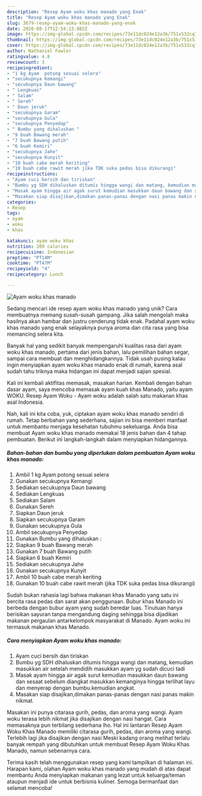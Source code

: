 ```yaml
---
description: "Resep Ayam woku khas manado yang Enak"
title: "Resep Ayam woku khas manado yang Enak"
slug: 3679-resep-ayam-woku-khas-manado-yang-enak
date: 2020-08-17T12:54:13.882Z
image: https://img-global.cpcdn.com/recipes/73e11dc024e12a3b/751x532cq70/ayam-woku-khas-manado-foto-resep-utama.jpg
thumbnail: https://img-global.cpcdn.com/recipes/73e11dc024e12a3b/751x532cq70/ayam-woku-khas-manado-foto-resep-utama.jpg
cover: https://img-global.cpcdn.com/recipes/73e11dc024e12a3b/751x532cq70/ayam-woku-khas-manado-foto-resep-utama.jpg
author: Nathaniel Fowler
ratingvalue: 4.8
reviewcount: 3
recipeingredient:
- "1 kg Ayam  potong sesuai selera"
- "secukupnya Kemangi"
- "secukupnya Daun bawang"
- " Lengkuas"
- " Salam"
- " Sereh"
- " Daun jeruk"
- "secukupnya Garam"
- "secukupnya Gula"
- "secukupnya Penyedap"
- " Bumbu yang dihaluskan "
- "9 buah Bawang merah"
- "7 buah Bawang putih"
- "6 buah Kemiri"
- "secukupnya Jahe"
- "secukupnya Kunyit"
- "10 buah cabe merah keriting"
- "10 buah cabe rawit merah jika TDK suka pedas bisa dikurangi"
recipeinstructions:
- "Ayam cuci bersih dan tiriskan"
- "Bumbu yg SDH dihaluskan ditumis hingga wangi dan matang, kemudian masukkan air setelah mendidih masukkan ayam yg sudah dicuci tadi"
- "Masak ayam hingga air agak surut kemudian masukkan daun bawang dan sesaat sebelum diangkat masukkan kemanginya hingga terlihat layu dan menyerap dengan bumbu.kemudian angkat."
- "Masakan siap disajikan,dimakan panas-panas dengan nasi panas makin nikmat."
categories:
- Resep
tags:
- ayam
- woku
- khas

katakunci: ayam woku khas 
nutrition: 209 calories
recipecuisine: Indonesian
preptime: "PT14M"
cooktime: "PT47M"
recipeyield: "4"
recipecategory: Lunch

---
```



![Ayam woku khas manado](https://img-global.cpcdn.com/recipes/73e11dc024e12a3b/751x532cq70/ayam-woku-khas-manado-foto-resep-utama.jpg)

Sedang mencari ide resep ayam woku khas manado yang unik? Cara membuatnya memang susah-susah gampang. Jika salah mengolah maka hasilnya akan hambar dan justru cenderung tidak enak. Padahal ayam woku khas manado yang enak selayaknya punya aroma dan cita rasa yang bisa memancing selera kita.

Banyak hal yang sedikit banyak mempengaruhi kualitas rasa dari ayam woku khas manado, pertama dari jenis bahan, lalu pemilihan bahan segar, sampai cara membuat dan menghidangkannya. Tidak usah pusing kalau ingin menyiapkan ayam woku khas manado enak di rumah, karena asal sudah tahu triknya maka hidangan ini dapat menjadi sajian spesial.

Kali ini kembali aktifitas memasak, masakan harian. Kembali dengan bahan dasar ayam, saya mencoba memasak ayam kuah khas Manado, yaitu ayam WOKU. Resep Ayam Woku - Ayam woku adalah salah satu makanan khas asal Indonesia.


Nah, kali ini kita coba, yuk, ciptakan ayam woku khas manado sendiri di rumah. Tetap berbahan yang sederhana, sajian ini bisa memberi manfaat untuk membantu menjaga kesehatan tubuhmu sekeluarga. Anda bisa membuat Ayam woku khas manado memakai 18 jenis bahan dan 4 tahap pembuatan. Berikut ini langkah-langkah dalam menyiapkan hidangannya.

<!--inarticleads1-->

##### Bahan-bahan dan bumbu yang diperlukan dalam pembuatan Ayam woku khas manado:

1. Ambil 1 kg Ayam  potong sesuai selera
1. Gunakan secukupnya Kemangi
1. Sediakan secukupnya Daun bawang
1. Sediakan  Lengkuas
1. Sediakan  Salam
1. Gunakan  Sereh
1. Siapkan  Daun jeruk
1. Siapkan secukupnya Garam
1. Gunakan secukupnya Gula
1. Ambil secukupnya Penyedap
1. Gunakan  Bumbu yang dihaluskan :
1. Siapkan 9 buah Bawang merah
1. Gunakan 7 buah Bawang putih
1. Siapkan 6 buah Kemiri
1. Sediakan secukupnya Jahe
1. Gunakan secukupnya Kunyit
1. Ambil 10 buah cabe merah keriting
1. Gunakan 10 buah cabe rawit merah (jika TDK suka pedas bisa dikurangi)


Sudah bukan rahasia lagi bahwa makanan khas Manado yang satu ini bercita rasa pedas dan sarat akan penggunaan. Bubur khas Manado ini berbeda dengan bubur ayam yang sudah beredar luas. Tinutuan hanya berisikan sayuran tanpa mengandung daging sehingga bisa dijadikan makanan pergaulan antarkelompok masyarakat di Manado. Ayam woku ini termasuk makanan khas Manado. 

<!--inarticleads2-->

##### Cara menyiapkan Ayam woku khas manado:

1. Ayam cuci bersih dan tiriskan
1. Bumbu yg SDH dihaluskan ditumis hingga wangi dan matang, kemudian masukkan air setelah mendidih masukkan ayam yg sudah dicuci tadi
1. Masak ayam hingga air agak surut kemudian masukkan daun bawang dan sesaat sebelum diangkat masukkan kemanginya hingga terlihat layu dan menyerap dengan bumbu.kemudian angkat.
1. Masakan siap disajikan,dimakan panas-panas dengan nasi panas makin nikmat.


Masakan ini punya citarasa gurih, pedas, dan aroma yang wangi. Ayam woku terasa lebih nikmat jika disajikan dengan nasi hangat. Cara memasaknya pun terbilang sederhana lho. Hal ini lantaran Resep Ayam Woku Khas Manado memiliki citarasa gurih, pedas, dan aroma yang wangi. Terlebih lagi jika disajikan dengan nasi Meski kadang orang melihat terlalu banyak rempah yang dibutuhkan untuk membuat Resep Ayam Woku Khas Manado, namun sebenarnya cara. 

Terima kasih telah menggunakan resep yang kami tampilkan di halaman ini. Harapan kami, olahan Ayam woku khas manado yang mudah di atas dapat membantu Anda menyiapkan makanan yang lezat untuk keluarga/teman ataupun menjadi ide untuk berbisnis kuliner. Semoga bermanfaat dan selamat mencoba!

